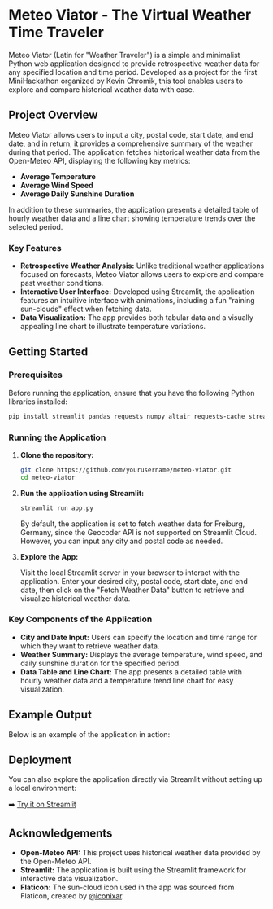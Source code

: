 # Meteo Viator - The Virtual Weather Time Traveler

Meteo Viator (Latin for "Weather Traveler") is a simple and minimalist Python web application designed to provide retrospective weather data for any specified location and time period. Developed as a project for the first MiniHackathon organized by Kevin Chromik, this tool enables users to explore and compare historical weather data with ease.

## Project Overview

Meteo Viator allows users to input a city, postal code, start date, and end date, and in return, it provides a comprehensive summary of the weather during that period. The application fetches historical weather data from the Open-Meteo API, displaying the following key metrics:

- **Average Temperature**
- **Average Wind Speed**
- **Average Daily Sunshine Duration**

In addition to these summaries, the application presents a detailed table of hourly weather data and a line chart showing temperature trends over the selected period.

### Key Features

- **Retrospective Weather Analysis:** Unlike traditional weather applications focused on forecasts, Meteo Viator allows users to explore and compare past weather conditions.
- **Interactive User Interface:** Developed using Streamlit, the application features an intuitive interface with animations, including a fun "raining sun-clouds" effect when fetching data.
- **Data Visualization:** The app provides both tabular data and a visually appealing line chart to illustrate temperature variations.

## Getting Started

### Prerequisites

Before running the application, ensure that you have the following Python libraries installed:

```bash
pip install streamlit pandas requests numpy altair requests-cache streamlit-extras
```

### Running the Application

1. **Clone the repository:**

   ```bash
   git clone https://github.com/yourusername/meteo-viator.git
   cd meteo-viator
   ```

2. **Run the application using Streamlit:**

   ```bash
   streamlit run app.py
   ```

   By default, the application is set to fetch weather data for Freiburg, Germany, since the Geocoder API is not supported on Streamlit Cloud. However, you can input any city and postal code as needed.

3. **Explore the App:**
   
   Visit the local Streamlit server in your browser to interact with the application. Enter your desired city, postal code, start date, and end date, then click on the "Fetch Weather Data" button to retrieve and visualize historical weather data.

### Key Components of the Application

- **City and Date Input:** Users can specify the location and time range for which they want to retrieve weather data.
- **Weather Summary:** Displays the average temperature, wind speed, and daily sunshine duration for the specified period.
- **Data Table and Line Chart:** The app presents a detailed table with hourly weather data and a temperature trend line chart for easy visualization.

## Example Output

Below is an example of the application in action:


## Deployment

You can also explore the application directly via Streamlit without setting up a local environment:

➡️ [Try it on Streamlit](https://minihackathon-meteoviator.streamlit.app/)

## Acknowledgements

- **Open-Meteo API:** This project uses historical weather data provided by the Open-Meteo API.
- **Streamlit:** The application is built using the Streamlit framework for interactive data visualization.
- **Flaticon:** The sun-cloud icon used in the app was sourced from Flaticon, created by [@iconixar](https://www.flaticon.com/authors/iconixar).

